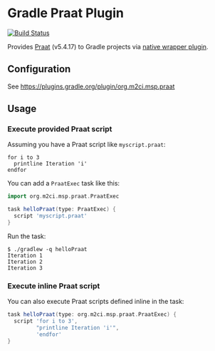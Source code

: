 Gradle Praat Plugin
===================
[![Build Status](https://travis-ci.org/m2ci-msp/gradle-praat-plugin.svg?branch=master)](https://travis-ci.org/m2ci-msp/gradle-praat-plugin)

Provides [Praat](http://praat.org/) (v5.4.17) to Gradle projects via [native wrapper plugin](https://github.com/m2ci-msp/gradle-praat-wrapper-plugin).

Configuration
-------------

See https://plugins.gradle.org/plugin/org.m2ci.msp.praat

Usage
-----

### Execute provided Praat script

Assuming you have a Praat script like `myscript.praat`:
```
for i to 3
  printline Iteration 'i'
endfor
```

You can add a `PraatExec` task like this:

```gradle
import org.m2ci.msp.praat.PraatExec

task helloPraat(type: PraatExec) {
  script 'myscript.praat'
}
```

Run the task:

```
$ ./gradlew -q helloPraat
Iteration 1
Iteration 2
Iteration 3
```

### Execute inline Praat script

You can also execute Praat scripts defined inline in the task:

```gradle
task helloPraat(type: org.m2ci.msp.praat.PraatExec) {
  script 'for i to 3',
         "printline Iteration 'i'",
         'endfor'
}
```
